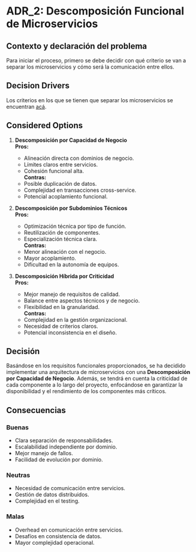 # ADR_2: Descomposición Funcional de Microservicios

## Contexto y declaración del problema
Para iniciar el proceso, primero se debe decidir con qué criterio se van a separar los microservicios y cómo será la comunicación entre ellos.

## Decision Drivers
Los criterios en los que se tienen que separar los microservicios se encuentran [acá](https://github.com/WilliamBarbagallo/TPE-Disenio-Reentrega-Grupo12/blob/main/Requerimientos%20Funcionales.md).

## Considered Options
1. **Descomposición por Capacidad de Negocio**  
   **Pros:**
   - Alineación directa con dominios de negocio.
   - Límites claros entre servicios.
   - Cohesión funcional alta.  
   **Contras:**
   - Posible duplicación de datos.
   - Complejidad en transacciones cross-service.
   - Potencial acoplamiento funcional.

2. **Descomposición por Subdominios Técnicos**  
   **Pros:**
   - Optimización técnica por tipo de función.
   - Reutilización de componentes.
   - Especialización técnica clara.  
   **Contras:**
   - Menor alineación con el negocio.
   - Mayor acoplamiento.
   - Dificultad en la autonomía de equipos.

3. **Descomposición Híbrida por Criticidad**  
   **Pros:**
   - Mejor manejo de requisitos de calidad.
   - Balance entre aspectos técnicos y de negocio.
   - Flexibilidad en la granularidad.  
   **Contras:**
   - Complejidad en la gestión organizacional.
   - Necesidad de criterios claros.
   - Potencial inconsistencia en el diseño.

## Decisión
Basándose en los requisitos funcionales proporcionados, se ha decidido implementar una arquitectura de microservicios con una **Descomposición por Capacidad de Negocio**. Además, se tendrá en cuenta la criticidad de cada componente a lo largo del proyecto, enfocándose en garantizar la disponibilidad y el rendimiento de los componentes más críticos.

## Consecuencias

### Buenas
- Clara separación de responsabilidades.
- Escalabilidad independiente por dominio.
- Mejor manejo de fallos.
- Facilidad de evolución por dominio.

### Neutras
- Necesidad de comunicación entre servicios.
- Gestión de datos distribuidos.
- Complejidad en el testing.

### Malas
- Overhead en comunicación entre servicios.
- Desafíos en consistencia de datos.
- Mayor complejidad operacional.
